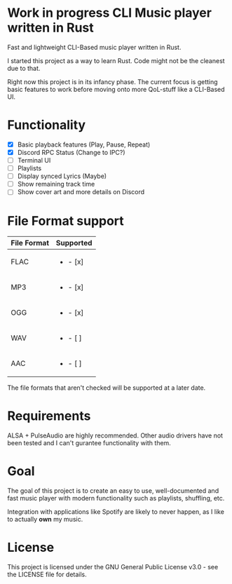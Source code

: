 # Work in progress CLI Music player written in Rust

Fast and lightweight CLI-Based music player written in Rust.

I started this project as a way to learn Rust. Code might not be the cleanest due to that.

Right now this project is in its infancy phase. The current focus is getting basic features to work before moving onto more QoL-stuff like a CLI-Based UI.

# Functionality

- [x] Basic playback features (Play, Pause, Repeat)
- [x] Discord RPC Status (Change to IPC?)
- [ ] Terminal UI
- [ ] Playlists
- [ ] Display synced Lyrics (Maybe)
- [ ] Show remaining track time
- [ ] Show cover art and more details on Discord

# File Format support

| File Format  | Supported |
| ------------- | ------------- |
| FLAC | <ul><li>- [x] </li></ul> |
| MP3 |  <ul><li>- [x] </li></ul> |
| OGG | <ul><li>- [x] </li></ul> |
| WAV | <ul><li>- [ ] </li></ul> |
| AAC | <ul><li>- [ ] </li></ul> |

The file formats that aren't checked will be supported at a later date.

# Requirements

ALSA + PulseAudio are highly recommended.
Other audio drivers have not been tested and I can't gurantee functionality with them.

# Goal

The goal of this project is to create an easy to use, well-documented and fast music player with modern functionality such as playlists, shuffling, etc.

Integration with applications like Spotify are likely to never happen, as I like to actually **own** my music.

# License

This project is licensed under the GNU General Public License v3.0 - see the LICENSE file for details.
